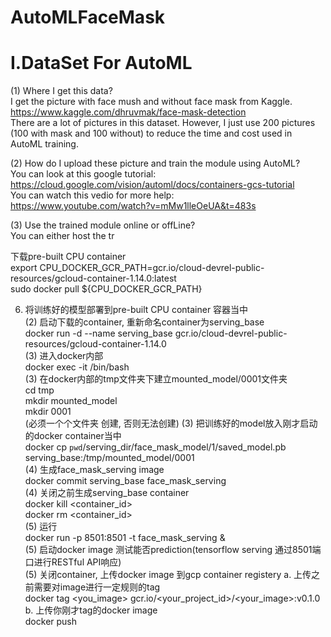 # AutoMLFaceMask

# I.DataSet For AutoML
  (1) Where I get this data?  
  I get the picture with face mush and without face mask from Kaggle.  
  https://www.kaggle.com/dhruvmak/face-mask-detection  
  There are a lot of pictures in this dataset. However, I just use 200 pictures (100 with mask and 100 without) to reduce the time and cost used in AutoML training.   

  (2) How do I upload these picture and train the module using AutoML?  
   You can look at this google tutorial:  
   https://cloud.google.com/vision/automl/docs/containers-gcs-tutorial  
   You can watch this vedio for more help:  
   https://www.youtube.com/watch?v=mMw1lleOeUA&t=483s  
   
   (3) Use the trained module online or offLine?  
   You can either host the tr

下载pre-built CPU container  
export CPU_DOCKER_GCR_PATH=gcr.io/cloud-devrel-public-resources/gcloud-container-1.14.0:latest  
sudo docker pull ${CPU_DOCKER_GCR_PATH}  

6. 将训练好的模型部署到pre-built CPU container 容器当中  
  (2) 启动下载的container, 重新命名container为serving_base  
        docker run -d --name serving_base gcr.io/cloud-devrel-public-resources/gcloud-container-1.14.0  
  (3)  进入docker内部  
      docker exec -it <container id>  /bin/bash  
  (3)  在docker内部的tmp文件夹下建立mounted_model/0001文件夹  
      cd tmp  
      mkdir mounted_model  
      mkdir 0001  
      (必须一个个文件夹 创建, 否则无法创建)
  (3) 把训练好的model放入刚才启动的docker container当中  
       docker cp `pwd`/serving_dir/face_mask_model/1/saved_model.pb serving_base:/tmp/mounted_model/0001    
  (4) 生成face_mask_serving image  
       docker commit serving_base face_mask_serving  
  (4)  关闭之前生成serving_base container  
      docker kill <container_id>    
      docker rm <container_id>  
  (5) 运行  
      docker run -p 8501:8501 -t face_mask_serving &  
  (5) 启动docker image 测试能否prediction(tensorflow serving 通过8501端口进行RESTful API响应)  
  (5) 关闭container, 上传docker image 到gcp container registery
      a. 上传之前需要对image进行一定规则的tag  
        docker tag <you_image> gcr.io/<your_project_id>/<your_image>:v0.1.0  
      b.  上传你刚才tag的docker image  
        docker push <you-pre-taged-image>
       
      
